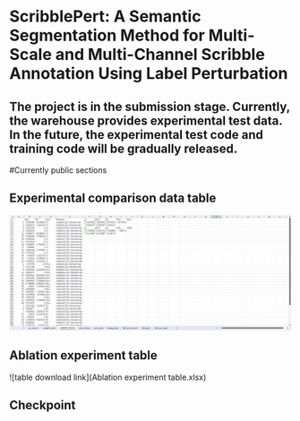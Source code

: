 ScribblePert: A Semantic Segmentation Method for Multi-Scale and Multi-Channel Scribble Annotation Using Label Perturbation
=

The project is in the submission stage. Currently, the warehouse provides experimental test data. In the future, the experimental test code and training code will be gradually released.
-

#Currently public sections

## Experimental comparison data table
![image](table.png)

## Ablation experiment table
![table download link](Ablation experiment table.xlsx)

## Checkpoint

